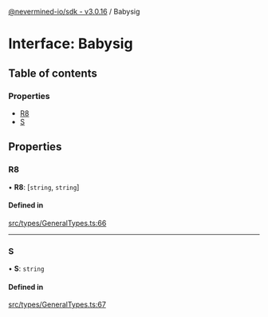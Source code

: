 [@nevermined-io/sdk - v3.0.16](../code-reference.md) / Babysig

# Interface: Babysig

## Table of contents

### Properties

- [R8](Babysig.md#r8)
- [S](Babysig.md#s)

## Properties

### R8

• **R8**: [`string`, `string`]

#### Defined in

[src/types/GeneralTypes.ts:66](https://github.com/nevermined-io/sdk-js/blob/55c3b4ac21ca5824c7e92f5077fc57cd9e47c00a/src/types/GeneralTypes.ts#L66)

---

### S

• **S**: `string`

#### Defined in

[src/types/GeneralTypes.ts:67](https://github.com/nevermined-io/sdk-js/blob/55c3b4ac21ca5824c7e92f5077fc57cd9e47c00a/src/types/GeneralTypes.ts#L67)
